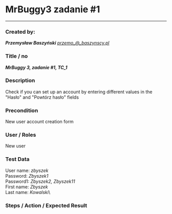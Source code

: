 # MrBuggy3 zadanie #1
****
### Created by:

***Przemysław Baszyński***
*przemo_@_baszynscy.pl*

### Title / no
***MrBuggy 3, zadanie #1, TC_1***

### Description

Check if you can set up an account by entering different values in the "Hasło" and "Powtórz hasło" fields

### Precondition

New user account creation form

### User / Roles

New user

### Test Data

User name: *zbyszek*\
Password: *Zbyszek1*\
Password1: *Zbyszek2, Zbyszek11*\
First name: *Zbyszek*\
Last name: *Kowalski*\

### Steps / Action / Expected Result